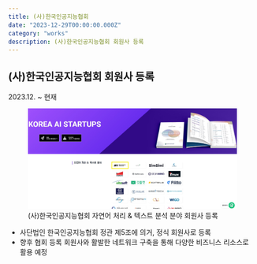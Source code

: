 ```yaml
---
title: (사)한국인공지능협회
date: "2023-12-29T00:00:00.000Z"
category: "works"
description: (사)한국인공지능협회 회원사 등록
---
```


## (사)한국인공지능협회 회원사 등록

2023.12. ~ 현재

<figure>
<img src="./image01.jpg" alt="(사)한국인공지능협회 자연어 처리 & 텍스트 분석 분야 회원사 스크린샷"/>
<figcaption>(사)한국인공지능협회 자연어 처리 & 텍스트 분석 분야 회원사 등록</figcaption>
</figure>  

* 사단법인 한국인공지능협회 정관 제5조에 의거, 정식 회원사로 등록
* 향후 협회 등록 회원사와 활발한 네트워크 구축을 통해 다양한 비즈니스 리소스로 활용 예정
